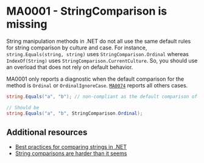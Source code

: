 # MA0001 - StringComparison is missing

String manipulation methods in .NET do not all use the same default rules for string comparison by culture and case. For instance, `string.Equals(string, string)` uses `StringComparison.Ordinal` whereas `IndexOf(String)` uses `StringComparison.CurrentCulture`. So, you should use an overload that does not rely on default behavior.

MA0001 only reports a diagnostic when the default comparison for the method is `Ordinal` or `OrdinalIgnoreCase`. [`MA0074`](./MA0074.md) reports all others cases.

````csharp
string.Equals("a", "b"); // non-compliant as the default comparison of string.Equals is Ordinal

// Should be
string.Equals("a", "b", StringComparison.Ordinal);
````

## Additional resources

- [Best practices for comparing strings in .NET](https://learn.microsoft.com/en-us/dotnet/standard/base-types/best-practices-strings?WT.mc_id=DT-MVP-5003978#specifying-string-comparisons-explicitly)
- [String comparisons are harder than it seems](https://www.meziantou.net/string-comparisons-are-harder-than-it-seems.htm)
